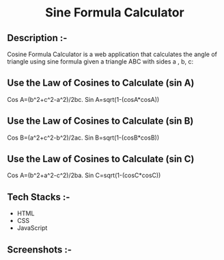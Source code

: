 # <p align="center">Sine Formula Calculator</p>

## Description :-

Cosine Formula Calculator is a web application that calculates the angle of triangle using sine formula given a triangle ABC with sides a , b, c:
## Use the Law of Cosines to Calculate (sin A)

 Cos A=(b^2+c^2-a^2)/2bc.
 Sin A=sqrt(1-(cosA*cosA))
## Use the Law of Cosines to Calculate (sin B)

 Cos B=(a^2+c^2-b^2)/2ac.
 Sin B=sqrt(1-(cosB*cosB))
 ## Use the Law of Cosines to Calculate (sin C)

 Cos A=(b^2+a^2-c^2)/2ba.
 Sin C=sqrt(1-(cosC*cosC))

## Tech Stacks :-

- HTML
- CSS
- JavaScript

## Screenshots :-

